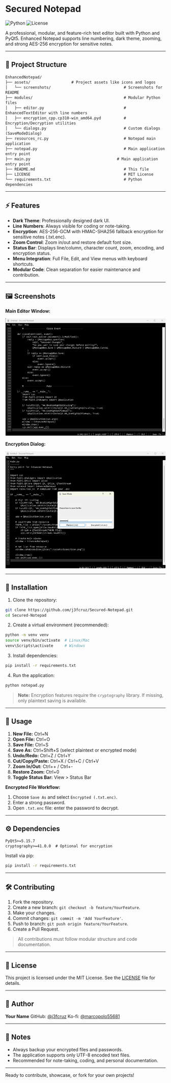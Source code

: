 # Secured Notepad

![Python](https://img.shields.io/badge/python-3.10+-blue) ![License](https://img.shields.io/badge/license-MIT-green)

A professional, modular, and feature-rich text editor built with Python and PyQt5. Enhanced Notepad supports line numbering, dark theme, zooming, and strong AES-256 encryption for sensitive notes.

---

## 📂 Project Structure

```
EnhancedNotepad/
├── assets/                  # Project assets like icons and logos
│   └── screenshots/                                # Screenshots for README
├── modules/                                        # Modular Python files
│   ├── editor.py                                   # EnhancedTextEditor with line numbers
│   ├── encryption_cpp.cp310-win_amd64.pyd          # Encryption/Decryption utilities
│   └── dialogs.py                                  # Custom dialogs (SaveModeDialog)
├── resources_rc.py                                 # Notepad main application
├── notepad.py                                      # Main application entry point
├── main.py                                      # Main application entry point
├── README.md                                       # This file
├── LICENSE                                         # MIT License
└── requirements.txt                                # Python dependencies
```

---

## ⚡ Features

* **Dark Theme**: Professionally designed dark UI.
* **Line Numbers**: Always visible for coding or note-taking.
* **Encryption**: AES-256-GCM with HMAC-SHA256 fallback encryption for sensitive notes (.txt.enc).
* **Zoom Control**: Zoom in/out and restore default font size.
* **Status Bar**: Displays line/column, character count, zoom, encoding, and encryption status.
* **Menu Integration**: Full File, Edit, and View menus with keyboard shortcuts.
* **Modular Code**: Clean separation for easier maintenance and contribution.

---

## 🖼 Screenshots

**Main Editor Window:**

![Editor Screenshot](assets/screenshots/Sample1.png)

**Encryption Dialog:**

![Encryption Screenshot](assets/screenshots/Encryption.png)

---

## 🚀 Installation

1. Clone the repository:

```bash
git clone https://github.com/j3fcruz/Secured-Notepad.git
cd Secured-Notepad
```

2. Create a virtual environment (recommended):

```bash
python -m venv venv
source venv/bin/activate  # Linux/Mac
venv\Scripts\activate     # Windows
```

3. Install dependencies:

```bash
pip install -r requirements.txt
```

4. Run the application:

```bash
python notepad.py
```

> **Note:** Encryption features require the `cryptography` library. If missing, only plaintext saving is available.

---

## 📝 Usage

1. **New File:** Ctrl+N
2. **Open File:** Ctrl+O
3. **Save File:** Ctrl+S
4. **Save As:** Ctrl+Shift+S (select plaintext or encrypted mode)
5. **Undo/Redo:** Ctrl+Z / Ctrl+Y
6. **Cut/Copy/Paste:** Ctrl+X / Ctrl+C / Ctrl+V
7. **Zoom In/Out:** Ctrl++ / Ctrl+-
8. **Restore Zoom:** Ctrl+0
9. **Toggle Status Bar:** View > Status Bar

**Encrypted File Workflow:**

1. Choose `Save As` and select `Encrypted (.txt.enc)`.
2. Enter a strong password.
3. Open `.txt.enc` file: enter the password to decrypt.

---

## ⚙ Dependencies

```text
PyQt5>=5.15.7
cryptography>=41.0.0  # Optional for encryption
```

Install via pip:

```bash
pip install -r requirements.txt
```

---

## 🛠 Contributing

1. Fork the repository.
2. Create a new branch: `git checkout -b feature/YourFeature`.
3. Make your changes.
4. Commit changes: `git commit -m 'Add YourFeature'`.
5. Push to branch: `git push origin feature/YourFeature`.
6. Create a Pull Request.

> All contributions must follow modular structure and code documentation.

---

## 📜 License

This project is licensed under the MIT License. See the [LICENSE](LICENSE) file for details.

---

## 👤 Author

**Your Name**
GitHub: [@j3fcruz](https://github.com/j3fcruz)
Ko-fi: [@marcopolo55681](https://ko-fi.com/marcopolo55681)

---

## 🔑 Notes

* Always backup your encrypted files and passwords.
* The application supports only UTF-8 encoded text files.
* Recommended for note-taking, coding, and personal documentation.

---

Ready to contribute, showcase, or fork for your own projects!

